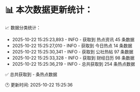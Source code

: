📊 本次数据更新统计：
==========================

📈 数据分类统计：
- 2025-10-22 15:25:23,893 - INFO - 获取到 热点资讯 45 条数据
- 2025-10-22 15:25:27,010 - INFO - 获取到 今日热点 14 条数据
- 2025-10-22 15:25:30,341 - INFO - 获取到 公社热帖 97 条数据
- 2025-10-22 15:25:33,328 - INFO - 获取到 财经日历 98 条数据
- 2025-10-22 15:25:36,219 - INFO - 总共获取到 254 条热点数据

✅ 总共获取到 - 条热点数据

🕐 更新时间: 2025-10-22 15:25:36
